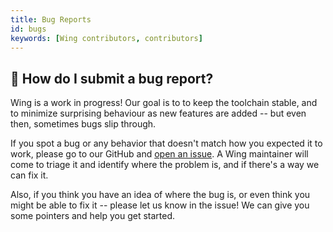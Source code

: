 ```yaml
---
title: Bug Reports
id: bugs
keywords: [Wing contributors, contributors]
---
```


## 🐞 How do I submit a bug report?

Wing is a work in progress! Our goal is to to keep the toolchain stable, and to minimize surprising
behaviour as new features are added -- but even then, sometimes bugs slip through.

If you spot a bug or any behavior that doesn't match how you expected it to work, please go to our
GitHub and [open an issue](https://github.com/winglang/wing/issues/new). A Wing maintainer will come
to triage it and identify where the problem is, and if there's a way we can fix it.

Also, if you think you have an idea of where the bug is, or even think you might be able to fix it
-- please let us know in the issue! We can give you some pointers and help you get started.

